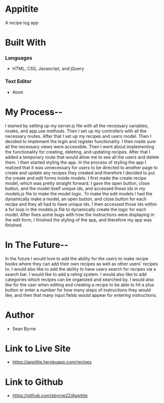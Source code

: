# Appitite
A recipe log app

# Built With
### Languages
- HTML, CSS, Javascript, and jQuery
### Text Editor
- Atom

# My Process--
I started by setting up my server.js file with all the necessary variables, routes, and app.use methods. Then I set up my controllers with all the necessary routes. After that I set up my recipes and users model. Then I decided to implement the login and register functionality. I then made sure all the necessary views were accessible. Then I went about implementing the functionality for creating, deleting, and updating recipes. After that I added a temporary route that would allow me to see all the users and delete them. I then started styling the app. In the process of styling the app I realized that it was unnecessary for users to be directed to another page to create and update any recipes they created and therefore I decided to put the create and edit forms inside models. I first made the create recipe model, which was pretty straight forward. I gave the open button, close button, and the model itself unique ids, and accessed those ids in my models.js file to make the model logic. To make the edit models I had the dynamically make a model, an open button, and close button for each recipe and they all had to have unique ids. I then accessed those ids within a for loop in the models.js file to dynamically create the logic for each model. After fixes some bugs with how the instructions were displaying in the edit form, I finished the styling of the app, and therefore my app was finished.

# In The Future--
In the future I would love to add the ability for the users to make recipe books where they can add their own recipes as well as other users' recipes to. I would also like to add the ability to have users search for recipes via a search bar. I would like to add a rating system. I would also like to add categories which recipes can be organized and searched by. I would also like for the user when editing and creating a recipe to be able to hit a plus button or enter a number for how many steps of instructions they would like, and then that many input fields would appear for entering instructions.

# Author
- Sean Byrne

# Link to Live Site
- https://appitite.herokuapp.com/recipes

# Link to Github
- https://github.com/sbyrne22/Appitite
